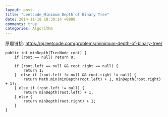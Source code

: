 ```yaml
---
layout: post
title: "Leetcode_Minimum Depth of Binary Tree"
date: 2014-11-18 10:30:14 +0800
comments: true
categories: Algorithm
---
```


原题链接: https://oj.leetcode.com/problems/minimum-depth-of-binary-tree/

<!-- more -->

    public int minDepth(TreeNode root) {
		if (root == null) return 0;
		
		if (root.left == null && root.right == null) {
			return 1;
		}  else if (root.left != null && root.right != null) {
			return Math.min(minDepth(root.left) + 1, minDepth(root.right) + 1);
		} else if (root.left != null) {
			return minDepth(root.left) + 1;
		} else {
			return minDepth(root.right) + 1;
		}
    }
